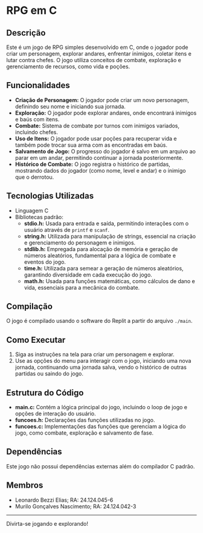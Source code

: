 # RPG em C

## Descrição

Este é um jogo de RPG simples desenvolvido em C, onde o jogador pode criar um personagem, explorar andares, enfrentar inimigos, coletar itens e lutar contra chefes. O jogo utiliza conceitos de combate, exploração e gerenciamento de recursos, como vida e poções.

## Funcionalidades

* **Criação de Personagem:** O jogador pode criar um novo personagem, definindo seu nome e iniciando sua jornada.
* **Exploração:** O jogador pode explorar andares, onde encontrará inimigos e baús com itens.
* **Combate:** Sistema de combate por turnos com inimigos variados, incluindo chefes.
* **Uso de Itens:** O jogador pode usar poções para recuperar vida e também pode trocar sua arma com as encontradas em baús.
* **Salvamento de Jogo:** O progresso do jogador é salvo em um arquivo ao parar em um andar, permitindo continuar a jornada posteriormente.
* **Histórico de Combate:** O jogo registra o histórico de partidas, mostrando dados do jogador (como nome, level e andar) e o inimigo que o derrotou.

## Tecnologias Utilizadas

- Linguagem C
- Bibliotecas padrão: 
  - **stdio.h:** Usada para entrada e saída, permitindo interações com o usuário através de `printf` e `scanf`.
  - **string.h:** Utilizada para manipulação de strings, essencial na criação e gerenciamento do personagem e inimigos.
  - **stdlib.h:** Empregada para alocação de memória e geração de números aleatórios, fundamental para a lógica de combate e eventos do jogo.
  - **time.h:** Utilizada para semear a geração de números aleatórios, garantindo diversidade em cada execução do jogo.
  - **math.h:** Usada para funções matemáticas, como cálculos de dano e vida, essenciais para a mecânica do combate.

## Compilação

O jogo é compilado usando o software do Replit a partir do arquivo `./main`.

## Como Executar

1. Siga as instruções na tela para criar um personagem e explorar.
2. Use as opções do menu para interagir com o jogo, iniciando uma nova jornada, continuando uma jornada salva, vendo o histórico de outras partidas ou saindo do jogo.

## Estrutura do Código

* **main.c:** Contém a lógica principal do jogo, incluindo o loop de jogo e opções de interação do usuário.
* **funcoes.h:** Declarações das funções utilizadas no jogo.
* **funcoes.c:** Implementações das funções que gerenciam a lógica do jogo, como combate, exploração e salvamento de fase.

## Dependências

Este jogo não possui dependências externas além do compilador C padrão.

## Membros

* Leonardo Bezzi Elias; RA: 24.124.045-6
* Murilo Gonçalves Nascimento; RA: 24.124.042-3

---

Divirta-se jogando e explorando!
